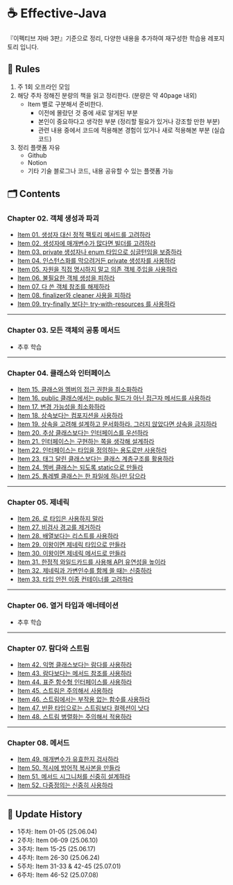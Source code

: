 # ☕ Effective-Java
『이펙티브 자바 3판』기준으로 정리, 다양한 내용을 추가하여 재구성한 학습용 레포지토리 입니다.

## 📑 Rules
1. 주 1회 오프라인 모임
2. 해당 주차 정해진 분량의 책을 읽고 정리한다. (분량은 약 40page 내외)
    - Item 별로 구분해서 준비한다.
        - 이전에 몰랐던 것 중에 새로 알게된 부분
        - 본인이 중요하다고 생각한 부분 (정리할 필요가 있거나 강조할 만한 부분)
        - 관련 내용 중에서 코드에 적용해본 경험이 있거나 새로 적용해본 부분 (실습 코드)
3. 정리 플랫폼 자유
    - Github
    - Notion
    - 기타 기술 블로그나 코드, 내용 공유할 수 있는 플랫폼 가능


## 🗂️ Contents
### Chapter 02. 객체 생성과 파괴
- [Item 01. 생성자 대신 정적 팩토리 메서드를 고려하라](/chapter02/Item-01.md)
- [Item 02. 생성자에 매개변수가 많다면 빌더를 고려하라](/chapter02/Item-02.md)
- [Item 03. private 생성자나 enum 타입으로 싱글턴임을 보증하라](/chapter02/Item-03.md)
- [Item 04. 인스턴스화를 막으려거든 private 생성자를 사용하라](/chapter02/Item-04.md)
- [Item 05. 자원을 직접 명시하지 말고 의존 객체 주입을 사용하라](/chapter02/Item-05.md)
- [Item 06. 불필요한 객체 생성을 피하라](/chapter02/Item-06.md)
- [Item 07. 다 쓴 객체 참조를 해제하라](/chapter02/Item-07.md)
- [Item 08. finalizer와 cleaner 사용을 피하라](/chapter02/Item-08.md)
- [Item 09. try-finally 보다는 try-with-resources 를 사용하라](/chapter02/Item-09.md)

---

### Chapter 03. 모든 객체의 공통 메서드
- 추후 학습

---

### Chapter 04. 클래스와 인터페이스
- [Item 15. 클래스와 멤버의 접근 권한을 최소화하라](/chapter04/Item-15.md)
- [Item 16. public 클래스에서는 public 필드가 아닌 접근자 메서드를 사용하라](/chapter04/Item-16.md)
- [Item 17. 변경 가능성을 최소화하라](/chapter04/Item-17.md)
- [Item 18. 상속보다는 컴포지션을 사용하라](/chapter04/Item-18.md)
- [Item 19. 상속을 고려해 설계하고 문서화하라. 그러지 않았다면 상속을 금지하라](/chapter04/Item-19.md)
- [Item 20. 추상 클래스보다는 인터페이스를 우선하라](/chapter04/Item-20.md)
- [Item 21. 인터페이스는 구현하는 쪽을 생각해 설계하라](/chapter04/Item-21.md)
- [Item 22. 인터페이스는 타입을 정의하는 용도로만 사용하라](/chapter04/Item-22.md)
- [Item 23. 태그 달린 클래스보다는 클래스 계층구조를 활용하라](/chapter04/Item-23.md)
- [Item 24. 멤버 클래스는 되도록 static으로 만들라](/chapter04/Item-24.md)
- [Item 25. 톱레벨 클래스는 한 파일에 하나만 담으라](/chapter04/Item-25.md)


---
### Chapter 05. 제네릭
- [Item 26. 로 타입은 사용하지 말라](/chapter05/Item-26.md)
- [Item 27. 비검사 경고를 제거하라](/chapter05/Item-27.md)
- [Item 28. 배열보다는 리스트를 사용하라](/chapter05/Item-28.md)
- [Item 29. 이왕이면 제네릭 타입으로 만들라](/chapter05/Item-29.md)
- [Item 30. 이왕이면 제네릭 메서드로 만들라](/chapter05/Item-30.md)
- [Item 31. 한정적 와일드카드를 사용해 API 유연성을 높이라](/chapter05/Item-31.md)
- [Item 32. 제네릭과 가변인수를 함께 쓸 때는 신중하라](/chapter05/Item-32.md)
- [Item 33. 타입 안전 이종 컨테이너를 고려하라](/chapter05/Item-33.md)


---
### Chapter 06. 열거 타입과 애너테이션
- 추후 학습


---
### Chapter 07. 람다와 스트림
- [Item 42. 익명 클래스보다는 람다를 사용하라](/chapter07/Item-42.md)
- [Item 43. 람다보다는 메서드 참조를 사용하라](/chapter07/Item-43.md)
- [Item 44. 표준 함수형 인터페이스를 사용하라](/chapter07/Item-44.md)
- [Item 45. 스트림은 주의해서 사용하라](/chapter07/Item-45.md)
- [Item 46. 스트림에서는 부작용 없는 함수를 사용하라](/chapter07/Item-46.md)
- [Item 47. 반환 타입으로는 스트림보다 컬렉션이 낫다](/chapter07/Item-47.md)
- [Item 48. 스트림 병렬화는 주의해서 적용하라](/chapter07/Item-48.md)


---
### Chapter 08. 메서드
- [Item 49. 매개변수가 유효한지 검사하라](/chapter08/Item-49.md)
- [Item 50. 적시에 방어적 복사본을 만들라](/chapter08/Item-50.md)
- [Item 51. 메서드 시그니처를 신중히 설계하라](/chapter08/Item-51.md)
- [Item 52. 다중정의는 신중히 사용하라](/chapter08/Item-52.md)


---
## 📌 Update History
- 1주차: Item 01-05 (25.06.04)
- 2주차: Item 06-09 (25.06.10)
- 3주차: Item 15-25 (25.06.17)
- 4주차: Item 26-30 (25.06.24)
- 5주차: Item 31-33 & 42-45 (25.07.01)
- 6주차: Item 46-52 (25.07.08)